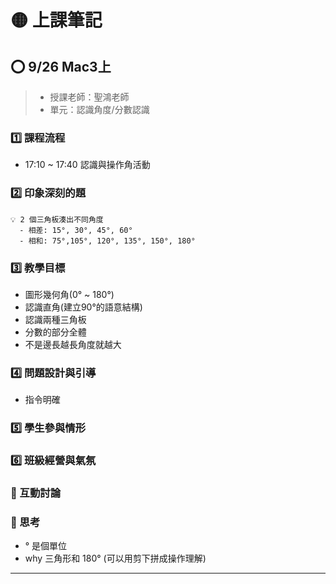 # 🟡 上課筆記

## ⭕ 9/26 Mac3上

> - 授課老師：聖鴻老師
> - 單元：認識角度/分數認識

### 1️⃣ 課程流程

- 17:10 ~ 17:40 認識與操作角活動

### 2️⃣ 印象深刻的題

```開課題
💡 2 個三角板湊出不同角度
  - 相差: 15°, 30°, 45°, 60°
  - 相和: 75°,105°, 120°, 135°, 150°, 180°
```

### 3️⃣ 教學目標

- 圖形幾何角(0° ~ 180°)
- 認識直角(建立90°的語意結構)
- 認識兩種三角板
- 分數的部分全體
- 不是邊長越長角度就越大

### 4️⃣ 問題設計與引導

- 指令明確

### 5️⃣ 學生參與情形

### 6️⃣ 班級經營與氣氛

### 🔦 互動討論

### 🔦 思考

- ° 是個單位
- why 三角形和 180° (可以用剪下拼成操作理解)

---

